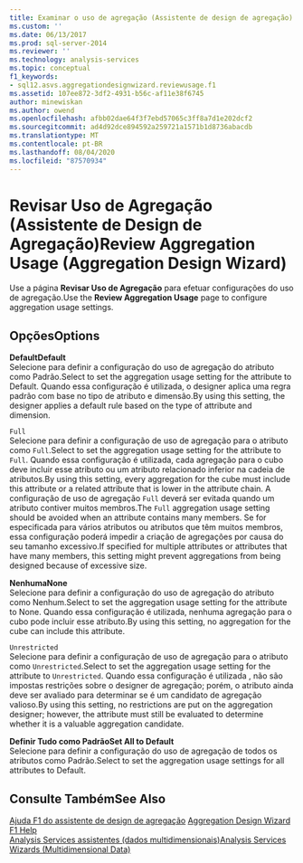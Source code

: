 ```yaml
---
title: Examinar o uso de agregação (Assistente de design de agregação) | Microsoft Docs
ms.custom: ''
ms.date: 06/13/2017
ms.prod: sql-server-2014
ms.reviewer: ''
ms.technology: analysis-services
ms.topic: conceptual
f1_keywords:
- sql12.asvs.aggregationdesignwizard.reviewusage.f1
ms.assetid: 107ee872-3df2-4931-b56c-af11e38f6745
author: minewiskan
ms.author: owend
ms.openlocfilehash: afbb02dae64f3f7ebd57065c3ff8a7d1e202dcf2
ms.sourcegitcommit: ad4d92dce894592a259721a1571b1d8736abacdb
ms.translationtype: MT
ms.contentlocale: pt-BR
ms.lasthandoff: 08/04/2020
ms.locfileid: "87570934"
---
```

# <a name="review-aggregation-usage-aggregation-design-wizard"></a><span data-ttu-id="e533e-102">Revisar Uso de Agregação (Assistente de Design de Agregação)</span><span class="sxs-lookup"><span data-stu-id="e533e-102">Review Aggregation Usage (Aggregation Design Wizard)</span></span>
  <span data-ttu-id="e533e-103">Use a página **Revisar Uso de Agregação** para efetuar configurações do uso de agregação.</span><span class="sxs-lookup"><span data-stu-id="e533e-103">Use the **Review Aggregation Usage** page to configure aggregation usage settings.</span></span>  
  
## <a name="options"></a><span data-ttu-id="e533e-104">Opções</span><span class="sxs-lookup"><span data-stu-id="e533e-104">Options</span></span>  
 <span data-ttu-id="e533e-105">**Default**</span><span class="sxs-lookup"><span data-stu-id="e533e-105">**Default**</span></span>  
 <span data-ttu-id="e533e-106">Selecione para definir a configuração do uso de agregação do atributo como Padrão.</span><span class="sxs-lookup"><span data-stu-id="e533e-106">Select to set the aggregation usage setting for the attribute to Default.</span></span> <span data-ttu-id="e533e-107">Quando essa configuração é utilizada, o designer aplica uma regra padrão com base no tipo de atributo e dimensão.</span><span class="sxs-lookup"><span data-stu-id="e533e-107">By using this setting, the designer applies a default rule based on the type of attribute and dimension.</span></span>  
  
 `Full`  
 <span data-ttu-id="e533e-108">Selecione para definir a configuração de uso de agregação para o atributo como `Full`.</span><span class="sxs-lookup"><span data-stu-id="e533e-108">Select to set the aggregation usage setting for the attribute to `Full`.</span></span> <span data-ttu-id="e533e-109">Quando essa configuração é utilizada, cada agregação para o cubo deve incluir esse atributo ou um atributo relacionado inferior na cadeia de atributos.</span><span class="sxs-lookup"><span data-stu-id="e533e-109">By using this setting, every aggregation for the cube must include this attribute or a related attribute that is lower in the attribute chain.</span></span> <span data-ttu-id="e533e-110">A configuração de uso de agregação `Full` deverá ser evitada quando um atributo contiver muitos membros.</span><span class="sxs-lookup"><span data-stu-id="e533e-110">The `Full` aggregation usage setting should be avoided when an attribute contains many members.</span></span> <span data-ttu-id="e533e-111">Se for especificada para vários atributos ou atributos que têm muitos membros, essa configuração poderá impedir a criação de agregações por causa do seu tamanho excessivo.</span><span class="sxs-lookup"><span data-stu-id="e533e-111">If specified for multiple attributes or attributes that have many members, this setting might prevent aggregations from being designed because of excessive size.</span></span>  
  
 <span data-ttu-id="e533e-112">**Nenhuma**</span><span class="sxs-lookup"><span data-stu-id="e533e-112">**None**</span></span>  
 <span data-ttu-id="e533e-113">Selecione para definir a configuração do uso de agregação do atributo como Nenhum.</span><span class="sxs-lookup"><span data-stu-id="e533e-113">Select to set the aggregation usage setting for the attribute to None.</span></span> <span data-ttu-id="e533e-114">Quando essa configuração é utilizada, nenhuma agregação para o cubo pode incluir esse atributo.</span><span class="sxs-lookup"><span data-stu-id="e533e-114">By using this setting, no aggregation for the cube can include this attribute.</span></span>  
  
 `Unrestricted`  
 <span data-ttu-id="e533e-115">Selecione para definir a configuração de uso de agregação para o atributo como `Unrestricted`.</span><span class="sxs-lookup"><span data-stu-id="e533e-115">Select to set the aggregation usage setting for the attribute to `Unrestricted`.</span></span> <span data-ttu-id="e533e-116">Quando essa configuração é utilizada , não são impostas restrições sobre o designer de agregação; porém, o atributo ainda deve ser avaliado para determinar se é um candidato de agregação valioso.</span><span class="sxs-lookup"><span data-stu-id="e533e-116">By using this setting, no restrictions are put on the aggregation designer; however, the attribute must still be evaluated to determine whether it is a valuable aggregation candidate.</span></span>  
  
 <span data-ttu-id="e533e-117">**Definir Tudo como Padrão**</span><span class="sxs-lookup"><span data-stu-id="e533e-117">**Set All to Default**</span></span>  
 <span data-ttu-id="e533e-118">Selecione para definir a configuração do uso de agregação de todos os atributos como Padrão.</span><span class="sxs-lookup"><span data-stu-id="e533e-118">Select to set the aggregation usage settings for all attributes to Default.</span></span>  
  
## <a name="see-also"></a><span data-ttu-id="e533e-119">Consulte Também</span><span class="sxs-lookup"><span data-stu-id="e533e-119">See Also</span></span>  
 <span data-ttu-id="e533e-120">[Ajuda F1 do assistente de design de agregação](aggregation-design-wizard-f1-help.md) </span><span class="sxs-lookup"><span data-stu-id="e533e-120">[Aggregation Design Wizard F1 Help](aggregation-design-wizard-f1-help.md) </span></span>  
 [<span data-ttu-id="e533e-121">Analysis Services assistentes &#40;dados multidimensionais&#41;</span><span class="sxs-lookup"><span data-stu-id="e533e-121">Analysis Services Wizards &#40;Multidimensional Data&#41;</span></span>](analysis-services-wizards-multidimensional-data.md)  
  
  
